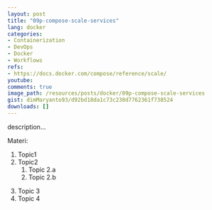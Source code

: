 ```yaml
---
layout: post
title: "09p-compose-scale-services"
lang: docker
categories:
- Containerization
- DevOps
- Docker
- Workflows
refs: 
- https://docs.docker.com/compose/reference/scale/
youtube: 
comments: true
image_path: /resources/posts/docker/09p-compose-scale-services
gist: dimMaryanto93/d92bd18da1c73c230d7762361f738524
downloads: []
---
```



description...

Materi: 

1. Topic1
2. Topic2
    1. Topic 2.a
    2. Topic 2.b
<!--more-->
3. Topic 3
4. Topic 4